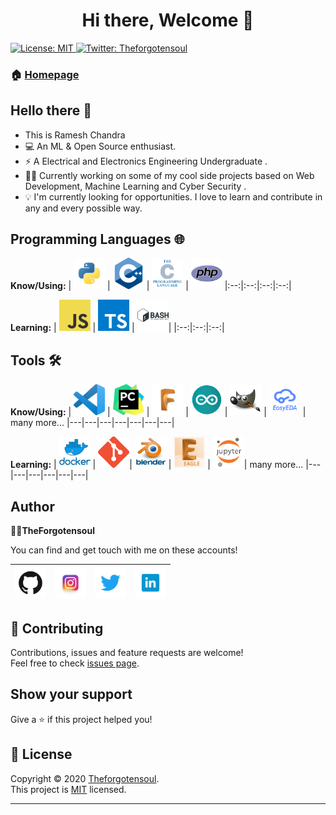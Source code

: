 <h1 align="center">Hi there, Welcome 👋</h1>
<p>
  <a href="https://github.com/TheForgotensoul/theforgotensoul/blob/master/LICENSE" target="_blank">
    <img alt="License: MIT" src="https://img.shields.io/badge/License-MIT-yellow.svg" />
  </a>
  <a href="https://twitter.com/Theforgotensoul" target="_blank">
    <img alt="Twitter: Theforgotensoul" src="https://img.shields.io/twitter/follow/Theforgotensoul.svg?style=social" />
  </a>
</p>

### 🏠 [Homepage](https://github.com/TheForgotensoul/theforgotensoul)

## Hello there 👋

 * This is Ramesh Chandra
 *  💻   An ML & Open Source enthusiast.
 * ⚡    A Electrical and Electronics Engineering Undergraduate .
 * 👨‍💻   Currently working on some of my cool side projects based on Web Development, Machine Learning and Cyber Security .
 * 💡    I'm currently looking for opportunities. I love to learn and contribute in any and every possible way.
 

## Programming Languages 🌐

**Know/Using:**
|  [<img src="https://raw.githubusercontent.com/github/explore/80688e429a7d4ef2fca1e82350fe8e3517d3494d/topics/python/python.png" alt="python logo" width="50">](https://www.python.org/) | [<img src="https://raw.githubusercontent.com/github/explore/80688e429a7d4ef2fca1e82350fe8e3517d3494d/topics/cpp/cpp.png" alt="cpp logo" width="50">](https://isocpp.org/)  | [<img src="https://raw.githubusercontent.com/github/explore/80688e429a7d4ef2fca1e82350fe8e3517d3494d/topics/c/c.png" alt="c logo" width="50">](http://www.open-std.org/jtc1/sc22/wg14/)  | [<img src="https://raw.githubusercontent.com/github/explore/80688e429a7d4ef2fca1e82350fe8e3517d3494d/topics/php/php.png" alt="php logo" width="50">](https://www.php.net/) 
|:--:|:--:|:--:|:--:|

**Learning:**
| [<img src="https://raw.githubusercontent.com/github/explore/80688e429a7d4ef2fca1e82350fe8e3517d3494d/topics/javascript/javascript.png" alt="js logo" width="50">](https://developer.mozilla.org/en-US/docs/Web/JavaScript)  | [<img src="https://raw.githubusercontent.com/github/explore/80688e429a7d4ef2fca1e82350fe8e3517d3494d/topics/typescript/typescript.png" alt="ts logo" width="50">](https://www.typescriptlang.org/) | [<img src="https://raw.githubusercontent.com/github/explore/80688e429a7d4ef2fca1e82350fe8e3517d3494d/topics/bash/bash.png" alt="bash logo" width="50">](https://www.gnu.org/software/bash/)|
|:--:|:--:|:--:|

## Tools 🛠️

**Know/Using:**
| [<img src="https://raw.githubusercontent.com/TheForgotensoul/theforgotensoul/master/img/vscode.png" alt="vscode logo" width="50">](https://code.visualstudio.com/) | [<img src="https://raw.githubusercontent.com/TheForgotensoul/theforgotensoul/master/img/pycharm.png" alt="pycharm logo" width="50">](https://www.jetbrains.com/pycharm/) | [<img src="https://raw.githubusercontent.com/TheForgotensoul/theforgotensoul/master/img/fusion.png" alt="fusion logo" width="50">](https://www.autodesk.com/products/fusion-360/personal/) | [<img src="https://raw.githubusercontent.com/github/explore/80688e429a7d4ef2fca1e82350fe8e3517d3494d/topics/arduino/arduino.png" alt="arduino logo" width="50">](https://www.arduino.cc//) | [<img src="https://raw.githubusercontent.com/TheForgotensoul/theforgotensoul/master/img/gimp.png" alt="gimp logo" width="50">](https://www.gimp.org/)  |  [<img src="https://raw.githubusercontent.com/TheForgotensoul/theforgotensoul/master/img/easyeda.png" alt="easyeda logo" width="50">](https://easyeda.com//) | many more...
|---|---|---|---|---|---|---|

**Learning:**
| [<img src="https://raw.githubusercontent.com/TheForgotensoul/theforgotensoul/master/img/docker.png" alt="docker logo" width="50">](https://www.docker.com/) | [<img src="https://raw.githubusercontent.com/TheForgotensoul/theforgotensoul/master/img/git.png" alt="git logo" width="50">](https://git-scm.com/)| [<img src="https://raw.githubusercontent.com/TheForgotensoul/theforgotensoul/master/img/blender.png" alt="blender logo" width="50">](https://www.blender.org/) | [<img src="https://raw.githubusercontent.com/TheForgotensoul/theforgotensoul/master/img/eagle.png" alt="eagle logo" width="50">](https://www.autodesk.com/products/eagle/overview/) | [<img src="https://raw.githubusercontent.com/TheForgotensoul/theforgotensoul/master/img/jupyter_notebook.png" alt="jupyter notebook logo" width="50">](https://jupyter.org/)| many more...
|---|---|---|---|---|---|


## Author

 👨‍💼**TheForgotensoul**

You can find and get touch with me on these accounts!

| [<img src="https://raw.githubusercontent.com/TheForgotensoul/theforgotensoul/master/img/github.png" alt="github logo" width="50">](https://github.com/Theforgotensoul) | [<img src="https://raw.githubusercontent.com/TheForgotensoul/theforgotensoul/master/img/instagram.png" alt="instagram logo" width="50">](https://www.instagram.com/ramesh_chandra_rc/) | [<img src="https://raw.githubusercontent.com/TheForgotensoul/theforgotensoul/master/img/twitter.png" alt="twitter logo" width="50">](https://twitter.com/Theforgotensoul) | [<img src="https://raw.githubusercontent.com/TheForgotensoul/theforgotensoul/master/img/linkedin.png" alt="linkedin logo" width="50">](https://www.linkedin.com/in/ramesh-chandra-430107166)
|---|---|---|---|

## 🤝 Contributing

Contributions, issues and feature requests are welcome!<br />Feel free to check [issues page](https://github.com/TheForgotensoul/theforgotensoul/issues).

## Show your support

Give a ⭐️ if this project helped you!

## 📝 License

Copyright © 2020 [Theforgotensoul](https://github.com/Theforgotensoul).<br />
This project is [MIT](https://github.com/TheForgotensoul/theforgotensoul/blob/master/LICENSE) licensed.

---
